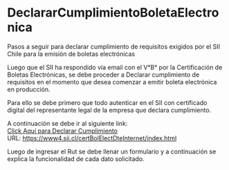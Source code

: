 # DeclararCumplimientoBoletaElectronica
Pasos a seguir para declarar cumplimiento de requisitos exigidos por el SII Chile para la emisión de boletas electrónicas

Luego que el SII ha respondido vía email con el V°B° por la Certificación de Boletas Electrónicas, se debe proceder a Declarar cumplimiento de requisitos en el momento que desea comenzar a emitir boleta electrónica en producción.

Para ello se debe primero que todo autenticar en el SII con certificado digital del representante legal de la empresa que declara cumplimiento.

A continuación se debe ir al siguiente link:
<br><a href="https://www4.sii.cl/certBolElectDteInternet/index.html" target="_blank">Click Aquí para Declarar Cumplimiento</a>
<br>URL: https://www4.sii.cl/certBolElectDteInternet/index.html

Luego de ingresar el Rut se debe llenar un formulario y a continuación se explica la funcionalidad de cada dato solicitado.
